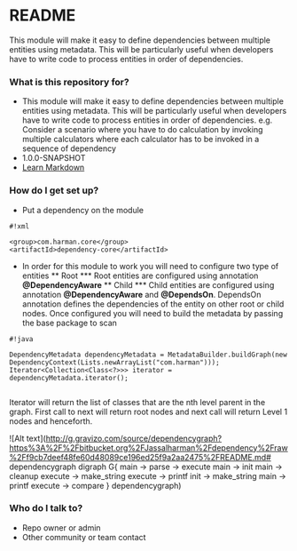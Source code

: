 # README #

This module will make it easy to define dependencies between multiple entities using metadata. This will be particularly useful when developers have to write code to process entities in order of dependencies. 

### What is this repository for? ###

* This module will make it easy to define dependencies between multiple entities using metadata. This will be particularly useful when developers have to write code to process entities in order of dependencies. 
  e.g. Consider a scenario where you have to do calculation by invoking multiple calculators where each calculator has to be invoked in a sequence of dependency
* 1.0.0-SNAPSHOT
* [Learn Markdown](https://bitbucket.org/tutorials/markdowndemo)

### How do I get set up? ###

* Put a dependency on the module

```
#!xml

<group>com.harman.core</group>
<artifactId>dependency-core</artifactId>
```
* In order for this module to work you will need to configure two type of entities
** Root
*** Root entities are configured using annotation **@DependencyAware**
** Child
*** Child entities are configured using annotation **@DependencyAware** and **@DependsOn**. DependsOn annotation defines the dependencies of the entity on other root or child nodes.
Once configured you will need to build the metadata by passing the base package to scan

```
#!java

DependencyMetadata dependencyMetadata = MetadataBuilder.buildGraph(new DependencyContext(Lists.newArrayList("com.harman")));
Iterator<Collection<Class<?>>> iterator = dependencyMetadata.iterator();
       
```

Iterator will return the list of classes that are the nth level parent in the graph. First call to next will return root nodes and next call will return Level 1 nodes and henceforth.



![Alt text](http://g.gravizo.com/source/dependencygraph?https%3A%2F%2Fbitbucket.org%2FJassalharman%2Fdependency%2Fraw%2Ff9cb7deef48fe60d48089ce196ed25f9a2aa2475%2FREADME.md#
dependencygraph
  digraph G{
   main -> parse -> execute
   main -> init
   main -> cleanup
   execute -> make_string
   execute -> printf
   init -> make_string
   main -> printf
   execute -> compare
  }
dependencygraph)


### Who do I talk to? ###

* Repo owner or admin
* Other community or team contact